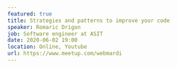 ```yaml
---
featured: true
title: Strategies and patterns to improve your code
speaker: Romaric Drigon
job: Software engineer at ASIT
date: 2020-06-02 19:00
location: Online, Youtube
url: https://www.meetup.com/webmardi
---
```

